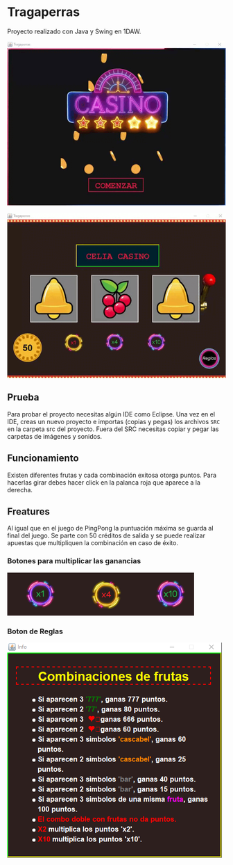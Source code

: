 # Tragaperras

Proyecto realizado con Java y Swing en 1DAW. 

![img1](/imagenes/t1.gif)

![img2](/imagenes/t2.gif)

## Prueba
Para probar el proyecto necesitas algún IDE como Eclipse. Una vez en el IDE, creas un nuevo proyecto e importas (copias y pegas) los archivos ```SRC``` en la carpeta src del proyecto. Fuera del SRC necesitas copiar y pegar las carpetas de imágenes y sonidos.

## Funcionamiento
Existen diferentes frutas y cada combinación exitosa otorga puntos. Para hacerlas girar debes hacer click en la palanca roja que aparece a la derecha.

## Freatures
Al igual que en el juego de PingPong la puntuación máxima se guarda al final del juego. Se parte con 50 créditos de salida y se puede realizar apuestas que multipliquen la combinación en caso de éxito.

### Botones para multiplicar las ganancias

![img3](/imagenes/t3.png)

### Boton de Reglas

![img4](/imagenes/t4.png)
